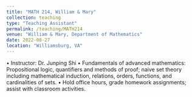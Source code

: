 ```yaml
---
title: "MATH 214, William & Mary"
collection: teaching
type: "Teaching Assistant"
permalink: /teaching/MATH214
venue: "William & Mary, Department of Mathematics"
date: 2022-08-27
location: "Williamsburg, VA"
---
```


• Instructor: Dr. Junping Shi
• Fundamentals of advanced mathematics: Propositional logic, quantifiers and methods of proof; naive set theory including
mathematical induction, relations, orders, functions, and cardinalities of sets.
• Hold office hours, grade homework assignments; assist with classroom activities.

